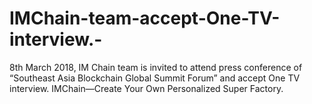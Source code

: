# IMChain-team-accept-One-TV-interview.-
8th March 2018, IM Chain team is invited to attend press conference of “Southeast Asia Blockchain Global Summit Forum” and accept One TV interview. IMChain—Create Your Own Personalized Super Factory.
